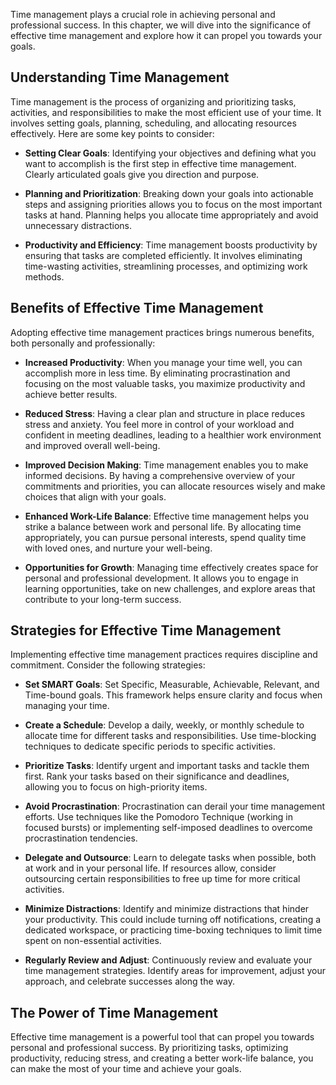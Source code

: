 
Time management plays a crucial role in achieving personal and professional success. In this chapter, we will dive into the significance of effective time management and explore how it can propel you towards your goals.

**Understanding Time Management**
---------------------------------

Time management is the process of organizing and prioritizing tasks, activities, and responsibilities to make the most efficient use of your time. It involves setting goals, planning, scheduling, and allocating resources effectively. Here are some key points to consider:

* **Setting Clear Goals**: Identifying your objectives and defining what you want to accomplish is the first step in effective time management. Clearly articulated goals give you direction and purpose.

* **Planning and Prioritization**: Breaking down your goals into actionable steps and assigning priorities allows you to focus on the most important tasks at hand. Planning helps you allocate time appropriately and avoid unnecessary distractions.

* **Productivity and Efficiency**: Time management boosts productivity by ensuring that tasks are completed efficiently. It involves eliminating time-wasting activities, streamlining processes, and optimizing work methods.

**Benefits of Effective Time Management**
-----------------------------------------

Adopting effective time management practices brings numerous benefits, both personally and professionally:

* **Increased Productivity**: When you manage your time well, you can accomplish more in less time. By eliminating procrastination and focusing on the most valuable tasks, you maximize productivity and achieve better results.

* **Reduced Stress**: Having a clear plan and structure in place reduces stress and anxiety. You feel more in control of your workload and confident in meeting deadlines, leading to a healthier work environment and improved overall well-being.

* **Improved Decision Making**: Time management enables you to make informed decisions. By having a comprehensive overview of your commitments and priorities, you can allocate resources wisely and make choices that align with your goals.

* **Enhanced Work-Life Balance**: Effective time management helps you strike a balance between work and personal life. By allocating time appropriately, you can pursue personal interests, spend quality time with loved ones, and nurture your well-being.

* **Opportunities for Growth**: Managing time effectively creates space for personal and professional development. It allows you to engage in learning opportunities, take on new challenges, and explore areas that contribute to your long-term success.

**Strategies for Effective Time Management**
--------------------------------------------

Implementing effective time management practices requires discipline and commitment. Consider the following strategies:

* **Set SMART Goals**: Set Specific, Measurable, Achievable, Relevant, and Time-bound goals. This framework helps ensure clarity and focus when managing your time.

* **Create a Schedule**: Develop a daily, weekly, or monthly schedule to allocate time for different tasks and responsibilities. Use time-blocking techniques to dedicate specific periods to specific activities.

* **Prioritize Tasks**: Identify urgent and important tasks and tackle them first. Rank your tasks based on their significance and deadlines, allowing you to focus on high-priority items.

* **Avoid Procrastination**: Procrastination can derail your time management efforts. Use techniques like the Pomodoro Technique (working in focused bursts) or implementing self-imposed deadlines to overcome procrastination tendencies.

* **Delegate and Outsource**: Learn to delegate tasks when possible, both at work and in your personal life. If resources allow, consider outsourcing certain responsibilities to free up time for more critical activities.

* **Minimize Distractions**: Identify and minimize distractions that hinder your productivity. This could include turning off notifications, creating a dedicated workspace, or practicing time-boxing techniques to limit time spent on non-essential activities.

* **Regularly Review and Adjust**: Continuously review and evaluate your time management strategies. Identify areas for improvement, adjust your approach, and celebrate successes along the way.

**The Power of Time Management**
--------------------------------

Effective time management is a powerful tool that can propel you towards personal and professional success. By prioritizing tasks, optimizing productivity, reducing stress, and creating a better work-life balance, you can make the most of your time and achieve your goals.

